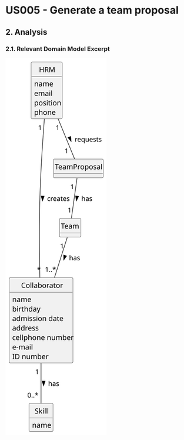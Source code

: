# US005 - Generate a team proposal 

## 2. Analysis

### 2.1. Relevant Domain Model Excerpt 

![Domain Model](svg/us005-domain-model.svg)